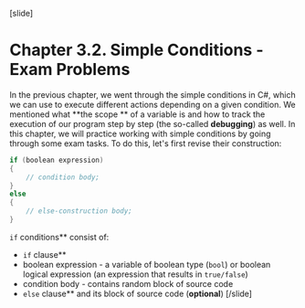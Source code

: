 [slide]
# Chapter 3.2. Simple Conditions - Exam Problems

In the previous chapter, we went through the simple conditions in C#, which we can use to execute different actions depending on a given condition. We mentioned what **the scope ** of a variable is and how to track the execution of our program step by step (the so-called **debugging**) as well. In this chapter, we will practice working with simple conditions by going through some exam tasks. To do this, let's first revise their construction:

```csharp
if (boolean expression)
{
    // condition body;
}
else
{
    // еlse-construction body;
}
```

`if` conditions** consist of:
 - `if` clause**
 - boolean expression - a variable of boolean type (`bool`) or boolean logical expression (an expression that results in `true/false`)
 - condition body - contains random block of source code
 - `else` clause** and its block of source code (**optional**)
[/slide]